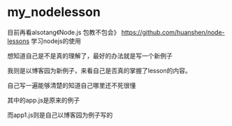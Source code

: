 # my_nodelesson

目前再看alsotang《Node.js 包教不包会》  https://github.com/huanshen/node-lessons  学习nodejs的使用

想知道自己是不是真的理解了，最好的办法就是写一个新例子

我则是以博客园为新例子，来看自己是否真的掌握了lesson的内容。

自己写一遍能够清楚的知道自己哪里还不死很懂

其中的app.js是原来的例子

而app1.js则是自己以博客园为例子写的
